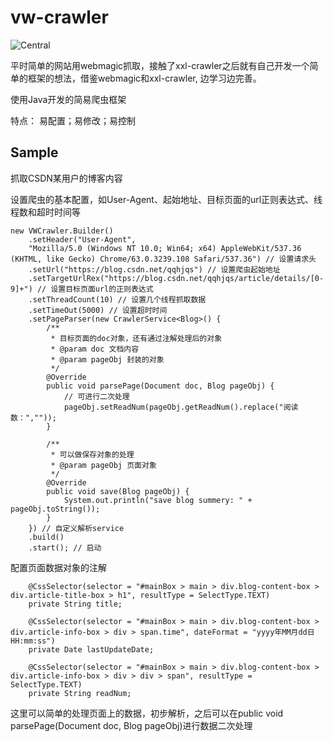 # vw-crawler

 ![Central](https://img.shields.io/maven-central/v/com.github.vector4wang/vw-crawler.svg)

平时简单的网站用webmagic抓取，接触了xxl-crawler之后就有自己开发一个简单的框架的想法，借鉴webmagic和xxl-crawler,
边学习边完善。


使用Java开发的简易爬虫框架

特点：
易配置；易修改；易控制


## Sample
抓取CSDN某用户的博客内容

设置爬虫的基本配置，如User-Agent、起始地址、目标页面的url正则表达式、线程数和超时时间等
```
new VWCrawler.Builder()
    .setHeader("User-Agent",
    "Mozilla/5.0 (Windows NT 10.0; Win64; x64) AppleWebKit/537.36 (KHTML, like Gecko) Chrome/63.0.3239.108 Safari/537.36") // 设置请求头
    .setUrl("https://blog.csdn.net/qqhjqs") // 设置爬虫起始地址
    .setTargetUrlRex("https://blog.csdn.net/qqhjqs/article/details/[0-9]+") // 设置目标页面url的正则表达式
    .setThreadCount(10) // 设置几个线程抓取数据
    .setTimeOut(5000) // 设置超时时间
    .setPageParser(new CrawlerService<Blog>() {
        /**
         * 目标页面的doc对象，还有通过注解处理后的对象
         * @param doc 文档内容
         * @param pageObj 封装的对象
         */
        @Override
        public void parsePage(Document doc, Blog pageObj) {
            // 可进行二次处理
            pageObj.setReadNum(pageObj.getReadNum().replace("阅读数：",""));
        }

        /**
         * 可以做保存对象的处理
         * @param pageObj 页面对象
         */
        @Override
        public void save(Blog pageObj) {
            System.out.println("save blog summery: " + pageObj.toString());
        }
    }) // 自定义解析service
    .build()
    .start(); // 启动
```

配置页面数据对象的注解
```
    @CssSelector(selector = "#mainBox > main > div.blog-content-box > div.article-title-box > h1", resultType = SelectType.TEXT)
    private String title;

    @CssSelector(selector = "#mainBox > main > div.blog-content-box > div.article-info-box > div > span.time", dateFormat = "yyyy年MM月dd日 HH:mm:ss")
    private Date lastUpdateDate;

    @CssSelector(selector = "#mainBox > main > div.blog-content-box > div.article-info-box > div > div > span", resultType = SelectType.TEXT)
    private String readNum;
```

这里可以简单的处理页面上的数据，初步解析，之后可以在public void parsePage(Document doc, Blog pageObj)进行数据二次处理



